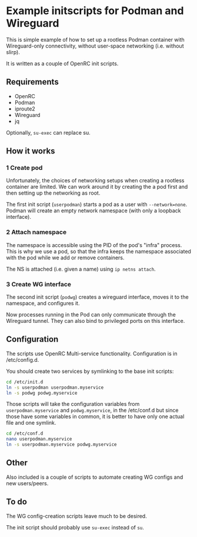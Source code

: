 # Example initscripts for Podman and Wireguard

This is simple example of how to set up a rootless Podman container with
Wireguard-only connectivity, without user-space networking (i.e. without
slirp).

It is written as a couple of OpenRC init scripts.

## Requirements

- OpenRC
- Podman
- iproute2
- Wireguard
- jq

Optionally, `su-exec` can replace su.

## How it works

### 1 Create pod

Unfortunately, the choices of networking setups when creating a rootless container
are limited. We can work around it by creating the a pod first and then
setting up the networking as root.

The first init script (`userpodman`) starts a pod as a user with `--network=none`.
Podman will create an empty network namespace (with only a loopback interface).

### 2 Attach namespace

The namespace is accessible using the PID of the pod's "infra" process. This is
why we use a pod, so that the infra keeps the namespace associated with the pod
while we add or remove containers.

The NS is attached (i.e. given a name) using `ip netns attach`.

### 3 Create WG interface

The second init script (`podwg`) creates a wireguard interface, moves it to the namespace,
and configures it.

Now processes running in the Pod can only communicate through the Wireguard tunnel.
They can also bind to privileged ports on this interface.

## Configuration

The scripts use OpenRC Multi-service functionality. Configuration is in /etc/config.d.

You should create two services by symlinking to the base init scripts:

```sh
cd /etc/init.d
ln -s userpodman userpodman.myservice
ln -s podwg podwg.myservice
```

Those scripts will take the configuration variables from `userpodman.myservice` and `podwg.myservice`,
in the /etc/conf.d but since those have some variables in common, it is better to have only one
actual file and one symlink.

```sh
cd /etc/conf.d
nano userpodman.myservice
ln -s userpodman.myservice podwg.myservice
```

## Other

Also included is a couple of scripts to automate creating WG configs and new users/peers.

## To do

The WG config-creation scripts leave much to be desired.

The init script should probably use `su-exec` instead of `su`.
